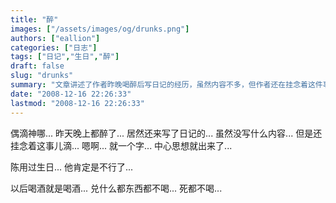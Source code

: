 ```yaml
---
title: "醉"
images: ["/assets/images/og/drunks.png"]
authors: ["eallion"]
categories: ["日志"]
tags: ["日记","生日","醉"]
draft: false
slug: "drunks"
summary: "文章讲述了作者昨晚喝醉后写日记的经历，虽然内容不多，但作者还在挂念着这件事。提到了陈用过生日，并表示以后只会单纯地喝酒而不加其他东西。"
date: "2008-12-16 22:26:33"
lastmod: "2008-12-16 22:26:33"
---
```


偶滴神哪...
昨天晚上都醉了...
居然还来写了日记的...
虽然没写什么内容...
但是还挂念着这事儿滴...
嗯啊...
就一个字...
中心思想就出来了...

陈用过生日...
他肯定是不行了...

以后喝酒就是喝酒...
兑什么都东西都不喝...
死都不喝...
